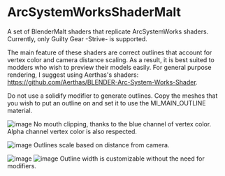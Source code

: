 # ArcSystemWorksShaderMalt
A set of BlenderMalt shaders that replicate ArcSystemWorks shaders. Currently, only Guilty Gear -Strive- is supported.

The main feature of these shaders are correct outlines that account for vertex color and camera distance scaling. As a result, it is best suited to modders who wish to preview their models easily. For general purpose rendering, I suggest using Aerthas's shaders: https://github.com/Aerthas/BLENDER-Arc-System-Works-Shader.

Do not use a solidify modifier to generate outlines. Copy the meshes that you wish to put an outline on and set it to use the MI_MAIN_OUTLINE material.

![image](https://user-images.githubusercontent.com/9942055/147793259-dbf497f7-dba8-489d-a91c-05195286f453.png)
No mouth clipping, thanks to the blue channel of vertex color. Alpha channel vertex color is also respected.

![image](https://user-images.githubusercontent.com/9942055/147793287-e5f602a6-c58b-445c-8a94-92e4824865d0.png)
Outlines scale based on distance from camera.

![image](https://user-images.githubusercontent.com/9942055/147793354-dc9bb03c-8d6f-42e7-828d-3eb3fded4a0e.png)
![image](https://user-images.githubusercontent.com/9942055/147793396-1649e054-4322-4e2f-b176-d0fcd8c5d4ac.png)
Outline width is customizable without the need for modifiers.

